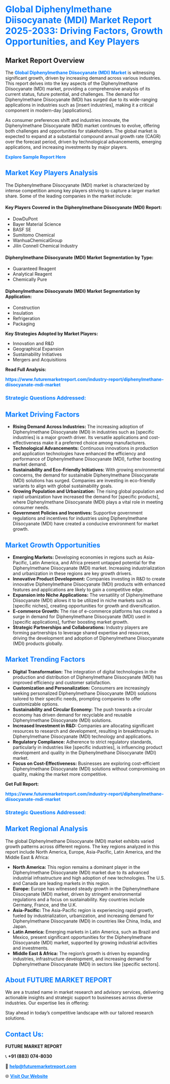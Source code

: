 <h1 style="color: #007BFF;">Global Diphenylmethane Diisocyanate (MDI) Market Report 2025-2033: Driving Factors, Growth Opportunities, and Key Players</h1>

<section id="overview">
<h2>Market Report Overview</h2>
<p>The <a href="https://www.futuremarketreport.com/industry-report/diphenylmethane-diisocyanate-mdi-market" style="color: #007BFF; text-decoration: none;"><strong>Global Diphenylmethane Diisocyanate (MDI) Market</strong></a> is witnessing significant growth, driven by increasing demand across various industries. This report delves into the key aspects of the Diphenylmethane Diisocyanate (MDI) market, providing a comprehensive analysis of its current status, future potential, and challenges. The demand for Diphenylmethane Diisocyanate (MDI) has surged due to its wide-ranging applications in industries such as [insert industries], making it a critical component in modern-day [applications].</p>
<p>As consumer preferences shift and industries innovate, the Diphenylmethane Diisocyanate (MDI) market continues to evolve, offering both challenges and opportunities for stakeholders. The global market is expected to expand at a substantial compound annual growth rate (CAGR) over the forecast period, driven by technological advancements, emerging applications, and increasing investments by major players.</p>
</section>

<section id="overview">
<p><a href="https://www.futuremarketreport.com/request-sample/reportId=62849" style="color: #007BFF; text-decoration: none;"><strong>Explore Sample Report Here</strong></a></p>
</section>

<section id="key-players">
<h2 style="color: #007BFF;">Market Key Players Analysis</h2>
<p>The Diphenylmethane Diisocyanate (MDI) market is characterized by intense competition among key players striving to capture a larger market share. Some of the leading companies in the market include:</p>
<h4>Key Players Covered in the Diphenylmethane Diisocyanate (MDI) Report:</h4>
<ul><li>DowDuPont</li><li>Bayer Material Science</li><li>BASF SE</li><li>Sumitomo Chemical</li><li>WanhuaChemicalGroup</li><li>Jilin Connell Chemical Industry</li></ul>
<h4>Diphenylmethane Diisocyanate (MDI) Market Segmentation by Type:</h4>
<ul><li>Guaranteed Reagent</li><li>Analytical Reagent</li><li>Chemically Pure</li></ul>

<h4>Diphenylmethane Diisocyanate (MDI) Market Segmentation by Application:</h4>
<ul><li>Construction</li><li>Insulation</li><li>Refrigeration</li><li>Packaging</li></ul>
<p><strong>Key Strategies Adopted by Market Players:</strong></p>
<ul>
<li>Innovation and R&D</li>
<li>Geographical Expansion</li>
<li>Sustainability Initiatives</li>
<li>Mergers and Acquisitions</li>
</ul>
</section>

<section>
<p><strong>Read Full Analysis: </strong></p><a href="https://www.futuremarketreport.com/industry-report/diphenylmethane-diisocyanate-mdi-market" style="color: #007BFF; text-decoration: none;"><strong>https://www.futuremarketreport.com/industry-report/diphenylmethane-diisocyanate-mdi-market</strong></a>
<h3 style="color: #007BFF;">Strategic Questions Addressed:</h3>
</section>

<section id="driving-factors">
<h2 style="color: #007BFF;">Market Driving Factors</h2>
<ul>
<li><strong>Rising Demand Across Industries:</strong> The increasing adoption of Diphenylmethane Diisocyanate (MDI) in industries such as [specific industries] is a major growth driver. Its versatile applications and cost-effectiveness make it a preferred choice among manufacturers.</li>
<li><strong>Technological Advancements:</strong> Continuous innovations in production and application technologies have enhanced the efficiency and performance of Diphenylmethane Diisocyanate (MDI), further boosting market demand.</li>
<li><strong>Sustainability and Eco-Friendly Initiatives:</strong> With growing environmental concerns, the demand for sustainable Diphenylmethane Diisocyanate (MDI) solutions has surged. Companies are investing in eco-friendly variants to align with global sustainability goals.</li>
<li><strong>Growing Population and Urbanization:</strong> The rising global population and rapid urbanization have increased the demand for [specific products], where Diphenylmethane Diisocyanate (MDI) plays a vital role in meeting consumer needs.</li>
<li><strong>Government Policies and Incentives:</strong> Supportive government regulations and incentives for industries using Diphenylmethane Diisocyanate (MDI) have created a conducive environment for market growth.</li>
</ul>
</section>

<section id="growth-opportunities">
<h2 style="color: #007BFF;">Market Growth Opportunities</h2>
<ul>
<li><strong>Emerging Markets:</strong> Developing economies in regions such as Asia-Pacific, Latin America, and Africa present untapped potential for the Diphenylmethane Diisocyanate (MDI) market. Increasing industrialization and urbanization in these regions are key growth drivers.</li>
<li><strong>Innovative Product Development:</strong> Companies investing in R&D to create innovative Diphenylmethane Diisocyanate (MDI) products with enhanced features and applications are likely to gain a competitive edge.</li>
<li><strong>Expansion into Niche Applications:</strong> The versatility of Diphenylmethane Diisocyanate (MDI) allows it to be utilized in niche markets such as [specific niches], creating opportunities for growth and diversification.</li>
<li><strong>E-commerce Growth:</strong> The rise of e-commerce platforms has created a surge in demand for Diphenylmethane Diisocyanate (MDI) used in [specific applications], further boosting market growth.</li>
<li><strong>Strategic Partnerships and Collaborations:</strong> Industry players are forming partnerships to leverage shared expertise and resources, driving the development and adoption of Diphenylmethane Diisocyanate (MDI) products globally.</li>
</ul>
</section>

<section id="trending-factors">
<h2 style="color: #007BFF;">Market Trending Factors</h2>
<ul>
<li><strong>Digital Transformation:</strong> The integration of digital technologies in the production and distribution of Diphenylmethane Diisocyanate (MDI) has improved efficiency and customer satisfaction.</li>
<li><strong>Customization and Personalization:</strong> Consumers are increasingly seeking personalized Diphenylmethane Diisocyanate (MDI) solutions tailored to their specific needs, prompting companies to offer customizable options.</li>
<li><strong>Sustainability and Circular Economy:</strong> The push towards a circular economy has driven demand for recyclable and reusable Diphenylmethane Diisocyanate (MDI) solutions.</li>
<li><strong>Increased Investment in R&D:</strong> Companies are allocating significant resources to research and development, resulting in breakthroughs in Diphenylmethane Diisocyanate (MDI) technology and applications.</li>
<li><strong>Regulatory Compliance:</strong> Adherence to strict regulatory standards, particularly in industries like [specific industries], is influencing product development and quality in the Diphenylmethane Diisocyanate (MDI) market.</li>
<li><strong>Focus on Cost-Effectiveness:</strong> Businesses are exploring cost-efficient Diphenylmethane Diisocyanate (MDI) solutions without compromising on quality, making the market more competitive.</li>
</ul>
</section>

<section>
<p><strong>Get Full Report: </strong></p><a href="https://www.futuremarketreport.com/industry-report/diphenylmethane-diisocyanate-mdi-market" style="color: #007BFF; text-decoration: none;"><strong>https://www.futuremarketreport.com/industry-report/diphenylmethane-diisocyanate-mdi-market</strong></a>
<h3 style="color: #007BFF;">Strategic Questions Addressed:</h3>
</section>


<section id="regional-analysis">
<h2 style="color: #007BFF;">Market Regional Analysis</h2>
<p>The global Diphenylmethane Diisocyanate (MDI) market exhibits varied growth patterns across different regions. The key regions analyzed in this report include North America, Europe, Asia-Pacific, Latin America, and the Middle East & Africa:</p>
<ul>
<li><strong>North America:</strong> This region remains a dominant player in the Diphenylmethane Diisocyanate (MDI) market due to its advanced industrial infrastructure and high adoption of new technologies. The U.S. and Canada are leading markets in this region.</li>
<li><strong>Europe:</strong> Europe has witnessed steady growth in the Diphenylmethane Diisocyanate (MDI) market, driven by stringent environmental regulations and a focus on sustainability. Key countries include Germany, France, and the U.K.</li>
<li><strong>Asia-Pacific:</strong> The Asia-Pacific region is experiencing rapid growth, fueled by industrialization, urbanization, and increasing demand for Diphenylmethane Diisocyanate (MDI) in countries like China, India, and Japan.</li>
<li><strong>Latin America:</strong> Emerging markets in Latin America, such as Brazil and Mexico, present significant opportunities for the Diphenylmethane Diisocyanate (MDI) market, supported by growing industrial activities and investments.</li>
<li><strong>Middle East & Africa:</strong> The region’s growth is driven by expanding industries, infrastructure development, and increasing demand for Diphenylmethane Diisocyanate (MDI) in sectors like [specific sectors].</li>
</ul>
</section>

<footer>
<h2 style="color: #007BFF;">About FUTURE MARKET REPORT</h2>
<p>We are a trusted name in market research and advisory services, delivering actionable insights and strategic support to businesses across diverse industries. Our expertise lies in offering:</p>

<p>Stay ahead in today’s competitive landscape with our tailored research solutions.</p>

<h2 style="color: #007BFF;">Contact Us:</h2>
<p><strong>FUTURE MARKET REPORT</strong></p>
<p>📞 <strong>+91 (883) 074-8030</strong></p>
<p>📧 <strong><a href="mailto:help@futuremarketreport.com" style="color: #007BFF;">help@futuremarketreport.com</a></strong></p>
<p>🌐 <strong><a href="https://www.futuremarketreport.com/" style="color: #007BFF;">Visit Our Website</a></strong></p>
</footer>